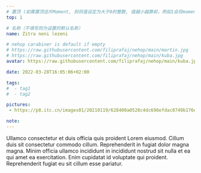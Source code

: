 ```yaml
---
# 置顶 (如需置顶这片Moment, 则将值设定为大于0的整数, 值越小越靠前，例如1会将moment放在最顶端)
top: 1

# 名称（不填写则为设置的默认名称）
name: Zitra neni lezeni

# nehop carabiner is default if empty
# https://raw.githubusercontent.com/filiprafaj/nehop/main/martin.jpg
# https://raw.githubusercontent.com/filiprafaj/nehop/main/kuba.jpg
avatar: https://raw.githubusercontent.com/filiprafaj/nehop/main/kuba.jpg

date: 2022-03-28T16:05:06+02:00

tags:
#  - tag1
#  - tag2

pictures:
 - https://p8.itc.cn/images01/20210119/628400a0528c4dc696efdac8749b176d.jpeg

note:
---
```

Ullamco consectetur et duis officia quis proident Lorem eiusmod. Cillum duis sit consectetur commodo cillum. Reprehenderit in fugiat dolor magna magna. Minim officia ullamco incididunt in incididunt nostrud sit nulla et ea qui amet ea exercitation. Enim cupidatat id voluptate qui proident. Reprehenderit fugiat eu sit cillum esse pariatur.
